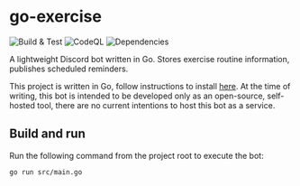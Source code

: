 # go-exercise

![Build & Test](https://github.com/Thogarf/go-exercise/actions/workflows/go.yml/badge.svg) ![CodeQL](https://github.com/Thogarf/go-exercise/actions/workflows/codeql.yml/badge.svg) ![Dependencies](https://github.com/Thogarf/go-exercise/actions/workflows/dependency-review.yml/badge.svg)

A lightweight Discord bot written in Go. Stores exercise routine information, publishes scheduled reminders.

This project is written in Go, follow instructions to install [here](https://golang.google.cn/doc/install). At the time of writing, this bot is intended to be developed only as an open-source, self-hosted tool, there are no current intentions to host this bot as a service.

## Build and run

Run the following command from the project root to execute the bot:

```bash
go run src/main.go
```
